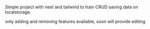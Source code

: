 Simple project with next and tailwind to train CRUD saving data on localstorage.

only adding and removing features available, soon will provide editing
